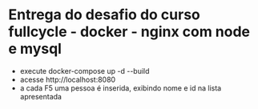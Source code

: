 # Entrega do desafio do curso fullcycle - docker - nginx com node e mysql

- execute docker-compose up -d --build
- acesse http://localhost:8080
- a cada F5 uma pessoa é inserida, exibindo nome e id na lista apresentada
